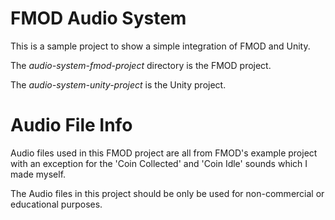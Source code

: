 # FMOD Audio System

This is a sample project to show a simple integration of FMOD and Unity.

The *audio-system-fmod-project* directory is the FMOD project.

The *audio-system-unity-project* is the Unity project.

# Audio File Info

Audio files used in this FMOD project are all from FMOD's example project with an exception for the 'Coin Collected' and 'Coin Idle' sounds which I made myself. 

The Audio files in this project should be only be used for non-commercial or educational purposes.